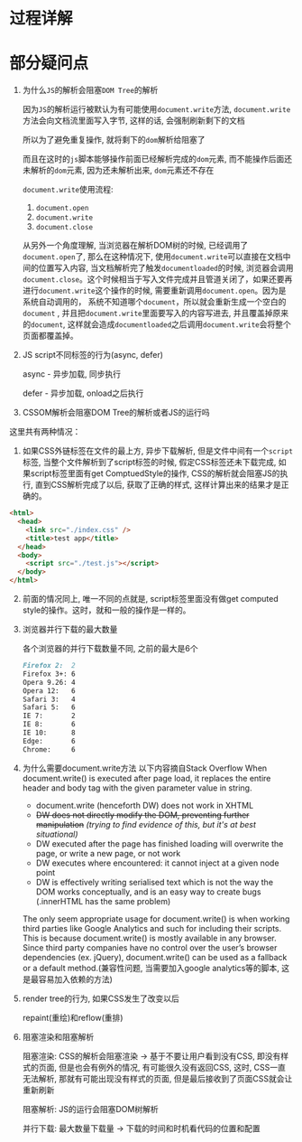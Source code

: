 # 过程详解

# 部分疑问点
1. 为什么`JS`的解析会阻塞`DOM Tree`的解析

   因为`JS`的解析运行被默认为有可能使用`document.write`方法, `document.write`方法会向文档流里面写入字节, 这样的话, 会强制刷新剩下的文档

   所以为了避免重复操作, 就将剩下的`dom`解析给阻塞了

   而且在这时的`js`脚本能够操作前面已经解析完成的`dom`元素, 而不能操作后面还未解析的`dom`元素, 因为还未解析出来, `dom`元素还不存在

   

   `document.write`使用流程:

   1. `document.open`
   2. `document.write`
   3. `document.close`

   从另外一个角度理解, 当浏览器在解析DOM树的时候, 已经调用了`document.open`了, 那么在这种情况下, 使用`document.write`可以直接在文档中间的位置写入内容, 当文档解析完了触发`documentloaded`的时候, 浏览器会调用`document.close`。这个时候相当于写入文件完成并且管道关闭了，如果还要再进行`document.write`这个操作的时候, 需要重新调用`document.open`。因为是系统自动调用的， 系统不知道哪个`document`，所以就会重新生成一个空白的`document` , 并且把`document.write`里面要写入的内容写进去, 并且覆盖掉原来的`document`, 这样就会造成`documentloaded`之后调用`document.write`会将整个页面都覆盖掉。

2. JS script不同标签的行为(async, defer)

   async - 异步加载, 同步执行

   defer - 异步加载, onload之后执行

3. CSSOM解析会阻塞DOM Tree的解析或者JS的运行吗

这里共有两种情况：

1. 如果CSS外链标签在文件的最上方, 异步下载解析, 但是文件中间有一个`script`标签, 当整个文件解析到了script标签的时候, 假定CSS标签还未下载完成, 如果script标签里面有get ComptuedStyle的操作, CSS的解析就会阻塞JS的执行, 直到CSS解析完成了以后, 获取了正确的样式, 这样计算出来的结果才是正确的。
```html
<html>
  <head>
    <link src="./index.css" />
    <title>test app</title>
  </head>
  <body>
    <script src="./test.js"></script>
  </body>
</html>
```
2. 前面的情况同上, 唯一不同的点就是, script标签里面没有做get computed style的操作。这时，就和一般的操作是一样的。

4. 浏览器并行下载的最大数量

   各个浏览器的并行下载数量不同, 之前的最大是6个

   ```markdown
   Firefox 2:  2
   Firefox 3+: 6
   Opera 9.26: 4
   Opera 12:   6
   Safari 3:   4
   Safari 5:   6
   IE 7:       2
   IE 8:       6
   IE 10:      8
   Edge:       6
   Chrome:     6
   ```

5. 为什么需要document.write方法
以下内容摘自Stack Overflow
When document.write() is executed after page load, it replaces the entire header and body tag with the given parameter value in string. 

   - document.write (henceforth DW) does not work in XHTML
   - ~~DW does not directly modify the DOM, preventing further manipulation~~ *(trying to find evidence of this, but it's at best situational)*
   - DW executed after the page has finished loading will overwrite the page, or write a new page, or not work
   - DW executes where encountered: it cannot inject at a given node point
   - DW is effectively writing serialised text which is not the way the DOM works conceptually, and is an easy way to create bugs (.innerHTML has the same problem)

   The only seem appropriate usage for document.write() is when working third parties like Google Analytics and such for including their scripts. This is because document.write() is mostly available in any browser. Since third party companies have no control over the user’s browser dependencies (ex. jQuery), document.write() can be used as a fallback or a default method.(兼容性问题, 当需要加入google analytics等的脚本, 这是最容易加入依赖的方法)


6. render tree的行为, 如果CSS发生了改变以后

   repaint(重绘)和reflow(重排)

7. 阻塞渲染和阻塞解析

   阻塞渲染: CSS的解析会阻塞渲染 -> 基于不要让用户看到没有CSS, 即没有样式的页面, 但是也会有例外的情况, 有可能很久没有返回CSS, 这时, CSS一直无法解析, 那就有可能出现没有样式的页面, 但是最后接收到了页面CSS就会让重新刷新

   阻塞解析: JS的运行会阻塞DOM树解析

   并行下载: 最大数量下载量 -> 下载的时间和时机看代码的位置和配置